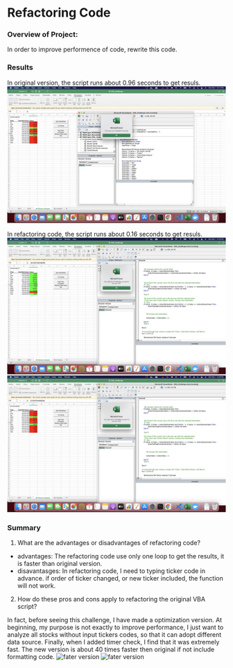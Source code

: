 # Refactoring Code

### Overview of Project:

In order to improve performence of code, rewrite this code.

### Results

In original version, the script runs about 0.96 seconds to get resuls.
![original runs time](./Resources/original_analysis.png)

In refactoring code, the script runs about 0.16 seconds to get resuls.
![refactoring 2017](./Resources/VBA_Challenge_2017.png)
![refactoring 2018](./Resources/VBA_Challenge_2018.png)

### Summary

1. What are the advantages or disadvantages of refactoring code?

* advantages: The refactoring code use only one loop to get the results, it is faster than original version.
* disavantasges: In refactoring code, I need to typing ticker code in advance. if order of ticker changed, or new ticker included, the function will not work.

2. How do these pros and cons apply to refactoring the original VBA script?

In fact, before seeing this challenge, I have made a optimization version. At beginning, my purpose is not exactly to improve performance, I just want to analyze all stocks without input tickers codes, so that it can adopt different data source. Finally, when I added timer check, I find that it was extremely fast. The new version is about 40 times faster then original if not include formatting code.
![fater version](../Resources/faster_2017.png)
![fater version](../Resources/faster_2018.png)
